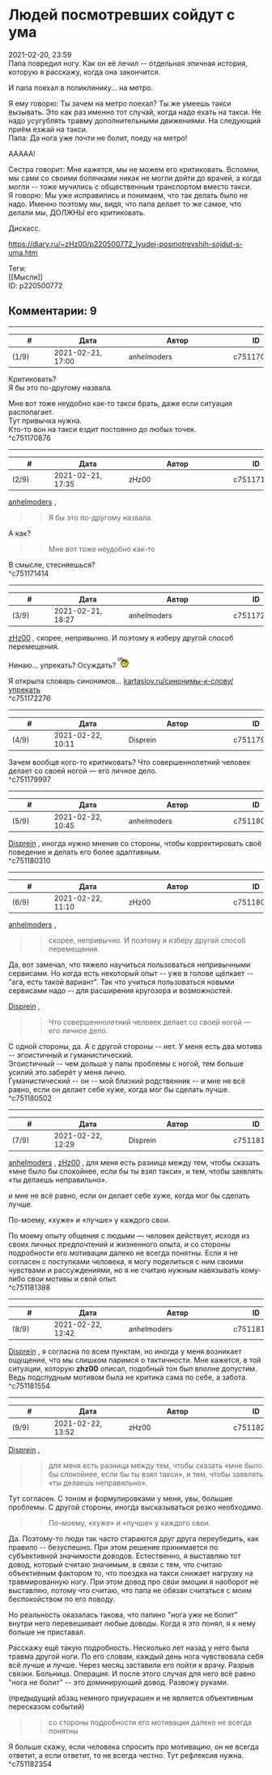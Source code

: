 Людей посмотревших сойдут с ума
===============================

  
2021-02-20, 23:59  
 Папа повредил ногу. Как он её лечил -- отдельная эпичная история, которую я расскажу, когда она закончится.   
   
 И папа поехал в поликлинику... на метро.   
   
 Я ему говорю: Ты зачем на метро поехал? Ты же умеешь такси вызывать. Это как раз именно тот случай, когда надо ехать на такси. Не надо усугублять травму дополнительными движениями. На следующий приём езжай на такси.   
 Папа: Да нога уже почти не болит, поеду на метро!   
   
 ААААА!   
   
 Сестра говорит: Мне кажется, мы не можем его критиковать. Вспомни, мы сами со своими болячками никак не могли дойти до врачей, а когда могли -- тоже мучились с общественным транспортом вместо такси.   
 Я говорю: Мы уже исправились и понимаем, что так делать было не надо. Именно поэтому мы, видя, что папа делает то же самое, что делали мы, ДОЛЖНЫ его критиковать.   
   
 Дискасс.   
  
<https://diary.ru/~zHz00/p220500772_lyudej-posmotrevshih-sojdut-s-uma.htm>  
  
Теги:  
[[Мысли]]  
ID: p220500772  


Комментарии: 9
--------------

  


---



|         #         |              Дата              |                     Автор                     |           ID           |
| --- | --- | --- | --- |
| (1/9) | 2021-02-21, 17:00 | anhelmoders | c751170876 |

  
 Критиковать?   
 Я бы это по-другому назвала.   
   
 Мне вот тоже неудобно как-то такси брать, даже если ситуация располагает.   
 Тут привычка нужна.   
 Кто-то вон на такси ездит постоянно до любых точек.   
 ^c751170876

---



|         #         |              Дата              |                     Автор                     |           ID           |
| --- | --- | --- | --- |
| (2/9) | 2021-02-21, 17:35 | zHz00 | c751171414 |

  
  [anhelmoders](http://anhelmoders.diary.ru "No plans. Only wonders.")  ,   
 >>Я бы это по-другому назвала.   
   
 А как?   
   
 >>Мне вот тоже неудобно как-то   
   
 В смысле, стесняешься?   
 ^c751171414

---



|         #         |              Дата              |                     Автор                     |           ID           |
| --- | --- | --- | --- |
| (3/9) | 2021-02-21, 18:27 | anhelmoders | c751172276 |

  
  [zHz00](https://zHz00.diary.ru "Untitled")  , скорее, непривычно. И поэтому я изберу другой способ перемещения.   
   
 Нинаю... упрекать? Осуждать? ![:hmm:](pics/10098045.gif)   
   
 Я открыла словарь синонимов...  [kartaslov.ru/синонимы-к-слову/упрекать](https://kartaslov.ru/синонимы-к-слову/упрекать)    
 ^c751172276

---



|         #         |              Дата              |                     Автор                     |           ID           |
| --- | --- | --- | --- |
| (4/9) | 2021-02-22, 10:11 | Disprein | c751179997 |

  
 Зачем вообще кого-то критиковать? Что совершеннолетний человек делает со своей ногой — его личное дело.   
 ^c751179997

---



|         #         |              Дата              |                     Автор                     |           ID           |
| --- | --- | --- | --- |
| (5/9) | 2021-02-22, 10:45 | anhelmoders | c751180310 |

  
  [Disprein](http://disprein.diary.ru "Под грифом")  , иногда нужно мнение со стороны, чтобы корректировать своё поведение и делать его более адаптивным.   
 ^c751180310

---



|         #         |              Дата              |                     Автор                     |           ID           |
| --- | --- | --- | --- |
| (6/9) | 2021-02-22, 11:10 | zHz00 | c751180502 |

  
  [anhelmoders](http://anhelmoders.diary.ru "No plans. Only wonders.")  ,   
 >>скорее, непривычно. И поэтому я изберу другой способ перемещения.   
   
 Да, вот замечал, что тяжело научиться пользоваться непривычными сервисами. Но когда есть некоторый опыт -- уже в голове щёлкает -- "ага, есть такой вариант". Так что учиться пользоваться новыми сервисами надо -- для расширения кругозора и возможностей.   
   
  [Disprein](http://disprein.diary.ru "Под грифом")  ,   
 >>Что совершеннолетний человек делает со своей ногой — его личное дело.   
   
 С одной стороны, да. А с другой стороны -- нет. У меня есть два мотива -- эгоистичный и гуманистический.   
 Эгоистичный -- чем дольше у папы проблемы с ногой, тем больше усилий это заберёт у меня лично.   
 Гуманистический -- он -- мой близкий родственник -- и мне не всё равно, если он делает себе хуже, когда мог бы сделать лучше.   
 ^c751180502

---



|         #         |              Дата              |                     Автор                     |           ID           |
| --- | --- | --- | --- |
| (7/9) | 2021-02-22, 12:29 | Disprein | c751181398 |

  
  [anhelmoders](http://anhelmoders.diary.ru "No plans. Only wonders.")  ,  [zHz00](https://zHz00.diary.ru "Untitled")  , для меня есть разница между тем, чтобы сказать «мне было бы спокойнее, если бы ты взял такси», и тем, чтобы заявлять «ты делаешь неправильно».   
   
  и мне не всё равно, если он делает себе хуже, когда мог бы сделать лучше.    
   
 По-моему, «хуже» и «лучше» у каждого свои.   
   
 По моему опыту общения с людьми — человек действует, исходя из своих личных предпочтений и жизненного опыта, и со стороны подробности его мотивации далеко не всегда понятны. Если я не согласен с поступками человека, я могу поделиться с ним своими чувствами и рассуждениями, но я не считаю нужным навязывать кому-либо свои мотивы и свой опыт.   
 ^c751181398

---



|         #         |              Дата              |                     Автор                     |           ID           |
| --- | --- | --- | --- |
| (8/9) | 2021-02-22, 12:42 | anhelmoders | c751181554 |

  
  [Disprein](http://disprein.diary.ru "Под грифом")  , я согласна по всем пунктам, но иногда у меня возникает ощущение, что мы слишком паримся о тактичности. Мне кажется, в той ситуации, которую  **zhz00**  описал, подобный тон был вполне допустим. Ведь подспудным мотивом была не критика сама по себе, а забота.   
 ^c751181554

---



|         #         |              Дата              |                     Автор                     |           ID           |
| --- | --- | --- | --- |
| (9/9) | 2021-02-22, 13:52 | zHz00 | c751182354 |

  
  [Disprein](http://disprein.diary.ru "Под грифом")  ,   
 >>для меня есть разница между тем, чтобы сказать «мне было бы спокойнее, если бы ты взял такси», и тем, чтобы заявлять «ты делаешь неправильно».   
   
 Тут согласен. С тоном и формулировками у меня, увы, большие проблемы. С другой стороны, иногда высказываться резко необходимо.   
   
 >>По-моему, «хуже» и «лучше» у каждого свои.   
   
 Да. Поэтому-то люди так часто стараются друг друга переубедить, как правило -- безуспешно. При этом решение принимается по субъективной значимости доводов. Естественно, я выставляю тот довод, который считаю значимым, в связи с тем, что считаю объективным фактором то, что поездка на такси снижает нагрузку на травмированную ногу. При этом довод про свои эмоции я наоборот не выставляю, потому что считаю, что папа не обязан считаться с моим беспокойством по его поводу.   
   
 Но реальность оказалась такова, что папино "нога уже не болит" внутри него перевешивает любые доводы. Когда я это понял, я к нему больше не приставал.   
   
 Расскажу ещё такую подробность. Несколько лет назад у него была травма другой ноги. По его словам, каждый день нога чувствовала себя всё лучше и лучше. Через месяц заставили его пойти к врачу. Разрыв связки. Больница. Операция. И после этого случая для него всё равно "нога не болит" -- это доминирующий довод. Развожу руками.   
   
 (предыдущий абзац немного приукрашен и не является объективным пересказом событий)   
   
 >>со стороны подробности его мотивации далеко не всегда понятны   
   
 Я больше скажу, если человека спросить про мотивацию, он не всегда ответит, а если ответит, то не всегда честно. Тут рефлексия нужна.   
 ^c751182354